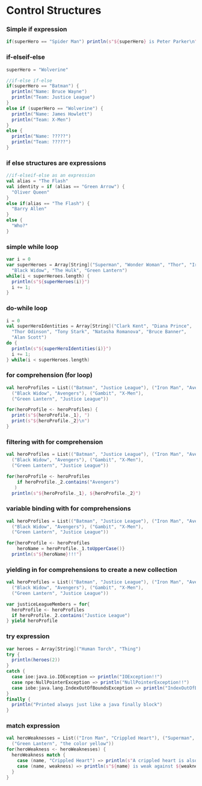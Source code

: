 # Control Structures

### Simple if expression
```scala
if(superHero == "Spider Man") println(s"${superHero} is Peter Parker\n")
```

### if-elseif-else
```scala
superHero = "Wolverine"

//if-else if-else
if(superHero == "Batman") {
  println("Name: Bruce Wayne")
  println("Team: Justice League")
}
else if (superHero == "Wolverine") {
  println("Name: James Howlett")
  println("Team: X-Men")
}
else {
  println("Name: ?????")
  println("Team: ?????")
}
```


### if else structures are expressions
```scala
//if-elseif-else as an expression
val alias = "The Flash"
val identity = if (alias == "Green Arrow") {
  "Oliver Queen"
}
else if(alias == "The Flash") {
  "Barry Allen"
}
else {
  "Who?"
}
```

### simple while loop
```scala
var i = 0
var superHeroes = Array[String]("Superman", "Wonder Woman", "Thor", "Iron Man",
  "Black Widow", "The Hulk", "Green Lantern")
while(i < superHeroes.length) {
  println(s"${superHeroes(i)}")
  i += 1;
}
```

### do-while loop
```scala
i = 0
val superHeroIdentities = Array[String]("Clark Kent", "Diana Prince",
  "Thor Odinson", "Tony Stark", "Natasha Romanova", "Bruce Banner",
  "Alan Scott")
do {
  println(s"${superHeroIdentities(i)}")
  i += 1;
} while(i < superHeroes.length)
```


### for comprehension (for loop)
```scala
val heroProfiles = List(("Batman", "Justice League"), ("Iron Man", "Avengers"),
  ("Black Widow", "Avengers"), ("Gambit", "X-Men"),
  ("Green Lantern", "Justice League"))

for(heroProfile <- heroProfiles) {
  print(s"${heroProfile._1}, ")
  print(s"${heroProfile._2}\n")
}
```

### filtering with for comprehension
```scala
val heroProfiles = List(("Batman", "Justice League"), ("Iron Man", "Avengers"),
  ("Black Widow", "Avengers"), ("Gambit", "X-Men"),
  ("Green Lantern", "Justice League"))

for(heroProfile <- heroProfiles
    if heroProfile._2.contains("Avengers")
   )
  println(s"${heroProfile._1}, ${heroProfile._2}")
```

### variable binding with for comprehensions
```scala
val heroProfiles = List(("Batman", "Justice League"), ("Iron Man", "Avengers"),
  ("Black Widow", "Avengers"), ("Gambit", "X-Men"),
  ("Green Lantern", "Justice League"))

for{heroProfile <- heroProfiles
    heroName = heroProfile._1.toUpperCase()}
  println(s"${heroName}!!!")
```


### yielding in for comprehensions to create a new collection
```scala
val heroProfiles = List(("Batman", "Justice League"), ("Iron Man", "Avengers"),
  ("Black Widow", "Avengers"), ("Gambit", "X-Men"),
  ("Green Lantern", "Justice League"))

var justiceLeagueMembers = for{
  heroProfile <- heroProfiles
  if heroProfile._2.contains("Justice League")
} yield heroProfile
```

### try expression
```scala
var heroes = Array[String]("Human Torch", "Thing")
try {
  println(heroes(2))
}
catch {
  case ioe:java.io.IOException => println("IOException!!")
  case npe:NullPointerException => println("NullPointerException!!")
  case iobe:java.lang.IndexOutOfBoundsException => println("IndexOutOfBoundsException!!")
}
finally {
  println("Printed always just like a java finally block")
}
```

### match expression
```scala
val heroWeaknesses = List(("Iron Man", "Crippled Heart"), ("Superman", "kryptonite"),
  ("Green Lantern", "the color yellow"))
for(heroWeakness <- heroWeaknesses) {
  heroWeakness match {
    case (name, "Crippled Heart") => println(s"A crippled heart is also one of ${name}'s strengths")
    case (name, weakness) => println(s"${name} is weak against ${weakness}.")
  }
}
```
